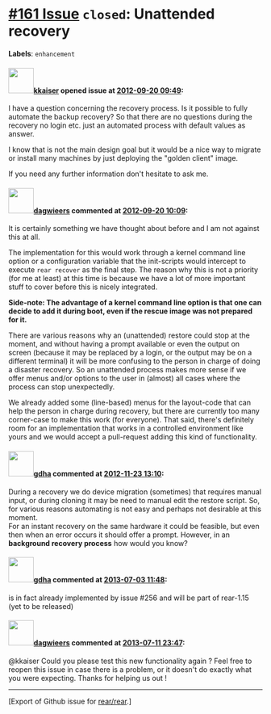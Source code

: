 [\#161 Issue](https://github.com/rear/rear/issues/161) `closed`: Unattended recovery
====================================================================================

**Labels**: `enhancement`

#### <img src="https://avatars.githubusercontent.com/u/1774205?u=6d26bd67a7ba64fb7bae93bbfe2151aaade0bdd2&v=4" width="50">[kkaiser](https://github.com/kkaiser) opened issue at [2012-09-20 09:49](https://github.com/rear/rear/issues/161):

I have a question concerning the recovery process. Is it possible to
fully automate the backup recovery? So that there are no questions
during the recovery no login etc. just an automated process with default
values as answer.

I know that is not the main design goal but it would be a nice way to
migrate or install many machines by just deploying the "golden client"
image.

If you need any further information don't hesitate to ask me.

#### <img src="https://avatars.githubusercontent.com/u/388198?u=0732dee3fe5002278cfbf40359ec431bdcf5f06c&v=4" width="50">[dagwieers](https://github.com/dagwieers) commented at [2012-09-20 10:09](https://github.com/rear/rear/issues/161#issuecomment-8722407):

It is certainly something we have thought about before and I am not
against this at all.

The implementation for this would work through a kernel command line
option or a configuration variable that the init-scripts would intercept
to execute `rear recover` as the final step. The reason why this is not
a priority (for me at least) at this time is because we have a lot of
more important stuff to cover before this is nicely integrated.

**Side-note: The advantage of a kernel command line option is that one
can decide to add it during boot, even if the rescue image was not
prepared for it.**

There are various reasons why an (unattended) restore could stop at the
moment, and without having a prompt available or even the output on
screen (because it may be replaced by a login, or the output may be on a
different terminal) it will be more confusing to the person in charge of
doing a disaster recovery. So an unattended process makes more sense if
we offer menus and/or options to the user in (almost) all cases where
the process can stop unexpectedly.

We already added some (line-based) menus for the layout-code that can
help the person in charge during recovery, but there are currently too
many corner-case to make this work (for everyone). That said, there's
definitely room for an implementation that works in a controlled
environment like yours and we would accept a pull-request adding this
kind of functionality.

#### <img src="https://avatars.githubusercontent.com/u/888633?u=cdaeb31efcc0048d3619651aa18dd4b76e636b21&v=4" width="50">[gdha](https://github.com/gdha) commented at [2012-11-23 13:10](https://github.com/rear/rear/issues/161#issuecomment-10659144):

During a recovery we do device migration (sometimes) that requires
manual input, or during cloning it may be need to manual edit the
restore script. So, for various reasons automating is not easy and
perhaps not desirable at this moment.  
For an instant recovery on the same hardware it could be feasible, but
even then when an error occurs it should offer a prompt. However, in an
**background recovery process** how would you know?

#### <img src="https://avatars.githubusercontent.com/u/888633?u=cdaeb31efcc0048d3619651aa18dd4b76e636b21&v=4" width="50">[gdha](https://github.com/gdha) commented at [2013-07-03 11:48](https://github.com/rear/rear/issues/161#issuecomment-20410289):

is in fact already implemented by issue \#256 and will be part of
rear-1.15 (yet to be released)

#### <img src="https://avatars.githubusercontent.com/u/388198?u=0732dee3fe5002278cfbf40359ec431bdcf5f06c&v=4" width="50">[dagwieers](https://github.com/dagwieers) commented at [2013-07-11 23:47](https://github.com/rear/rear/issues/161#issuecomment-20850377):

@kkaiser Could you please test this new functionality again ? Feel free
to reopen this issue in case there is a problem, or it doesn't do
exactly what you were expecting. Thanks for helping us out !

------------------------------------------------------------------------

\[Export of Github issue for
[rear/rear](https://github.com/rear/rear).\]
